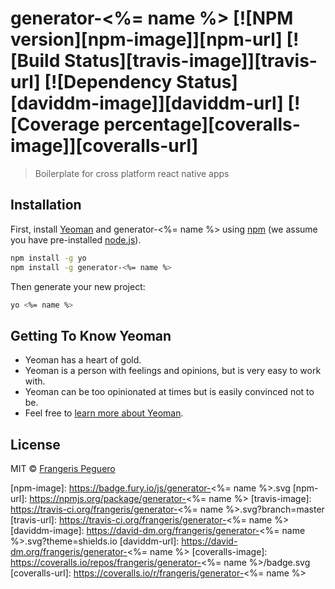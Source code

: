 # generator-<%= name %> [![NPM version][npm-image]][npm-url] [![Build Status][travis-image]][travis-url] [![Dependency Status][daviddm-image]][daviddm-url] [![Coverage percentage][coveralls-image]][coveralls-url]
> Boilerplate for cross platform react native apps

## Installation

First, install [Yeoman](http://yeoman.io) and generator-<%= name %> using [npm](https://www.npmjs.com/) (we assume you have pre-installed [node.js](https://nodejs.org/)).

```bash
npm install -g yo
npm install -g generator-<%= name %>
```

Then generate your new project:

```bash
yo <%= name %>
```

## Getting To Know Yeoman

 * Yeoman has a heart of gold.
 * Yeoman is a person with feelings and opinions, but is very easy to work with.
 * Yeoman can be too opinionated at times but is easily convinced not to be.
 * Feel free to [learn more about Yeoman](http://yeoman.io/).

## License

MIT © [Frangeris Peguero]()


[npm-image]: https://badge.fury.io/js/generator-<%= name %>.svg
[npm-url]: https://npmjs.org/package/generator-<%= name %>
[travis-image]: https://travis-ci.org/frangeris/generator-<%= name %>.svg?branch=master
[travis-url]: https://travis-ci.org/frangeris/generator-<%= name %>
[daviddm-image]: https://david-dm.org/frangeris/generator-<%= name %>.svg?theme=shields.io
[daviddm-url]: https://david-dm.org/frangeris/generator-<%= name %>
[coveralls-image]: https://coveralls.io/repos/frangeris/generator-<%= name %>/badge.svg
[coveralls-url]: https://coveralls.io/r/frangeris/generator-<%= name %>
